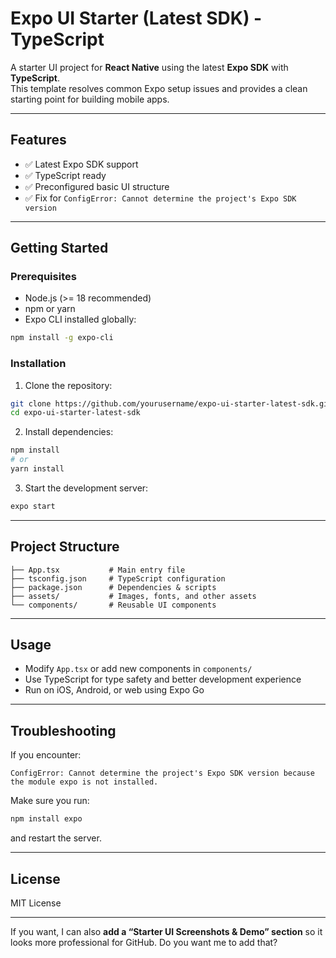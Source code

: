 # Expo UI Starter (Latest SDK) - TypeScript

A starter UI project for **React Native** using the latest **Expo SDK** with **TypeScript**.  
This template resolves common Expo setup issues and provides a clean starting point for building mobile apps.

---

## Features

- ✅ Latest Expo SDK support  
- ✅ TypeScript ready  
- ✅ Preconfigured basic UI structure  
- ✅ Fix for `ConfigError: Cannot determine the project's Expo SDK version`  

---

## Getting Started

### Prerequisites

- Node.js (>= 18 recommended)  
- npm or yarn  
- Expo CLI installed globally:  
```bash
npm install -g expo-cli
```

### Installation

1. Clone the repository:

```bash
git clone https://github.com/yourusername/expo-ui-starter-latest-sdk.git
cd expo-ui-starter-latest-sdk
```

2. Install dependencies:

```bash
npm install
# or
yarn install
```

3. Start the development server:

```bash
expo start
```

---

## Project Structure

```
├── App.tsx           # Main entry file
├── tsconfig.json     # TypeScript configuration
├── package.json      # Dependencies & scripts
├── assets/           # Images, fonts, and other assets
└── components/       # Reusable UI components
```

---

## Usage

* Modify `App.tsx` or add new components in `components/`
* Use TypeScript for type safety and better development experience
* Run on iOS, Android, or web using Expo Go

---

## Troubleshooting

If you encounter:

```
ConfigError: Cannot determine the project's Expo SDK version because the module expo is not installed.
```

Make sure you run:

```bash
npm install expo
```

and restart the server.

---

## License

MIT License



---

If you want, I can also **add a “Starter UI Screenshots & Demo” section** so it looks more professional for GitHub. Do you want me to add that?
